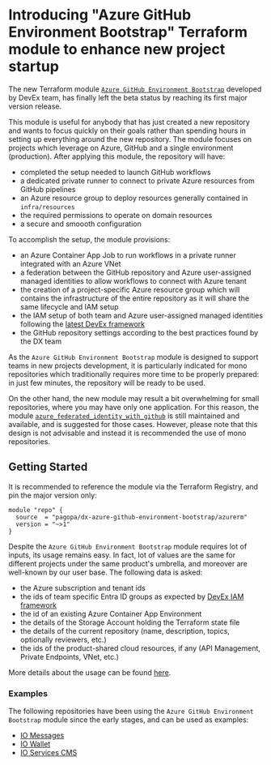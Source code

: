 # Introducing "Azure GitHub Environment Bootstrap" Terraform module to enhance new project startup

The new Terraform module
[`Azure GitHub Environment Bootstrap`](https://github.com/pagopa/dx/blob/main/infra/modules/azure_github_environment_bootstrap)
developed by DevEx team, has finally left the beta status by reaching its first
major version release.

This module is useful for anybody that has just created a new repository and
wants to focus quickly on their goals rather than spending hours in setting up
everything around the new repository. The module focuses on projects which
leverage on Azure, GitHub and a single environment (production). After applying
this module, the repository will have:

- completed the setup needed to launch GitHub workflows
- a dedicated private runner to connect to private Azure resources from GitHub
  pipelines
- an Azure resource group to deploy resources generally contained in
  `infra/resources`
- the required permissions to operate on domain resources
- a secure and smoooth configuration

To accomplish the setup, the module provisions:

- an Azure Container App Job to run workflows in a private runner integrated
  with an Azure VNet
- a federation between the GitHub repository and Azure user-assigned managed
  identities to allow workflows to connect with Azure tenant
- the creation of a project-specific Azure resource group which will contains
  the infrastructure of the entire repository as it will share the same
  lifecycle and IAM setup
- the IAM setup of both team and Azure user-assigned managed identities
  following the [latest DevEx framework](../azure-iam.md)
- the GitHub repository settings according to the best practices found by the DX
  team

As the `Azure GitHub Environment Bootstrap` module is designed to support teams
in new projects development, it is particularly indicated for mono repositories
which traditionally requires more time to be properly prepared: in just few
minutes, the repository will be ready to be used.

On the other hand, the new module may result a bit overwhelming for small
repositories, where you may have only one application. For this reason, the
module
[`azure_federated_identity_with_github`](https://github.com/pagopa/dx/blob/main/infra/modules/azure_federated_identity_with_github)
is still maintained and available, and is suggested for those cases. However,
please note that this design is not advisable and instead it is recommended the
use of mono repositories.

## Getting Started

It is recommended to reference the module via the Terraform Registry, and pin
the major version only:

```hcl
module "repo" {
  source  = "pagopa/dx-azure-github-environment-bootstrap/azurerm"
  version = "~>1"
}
```

Despite the `Azure GitHub Environment Bootstrap` module requires lot of inputs,
its usage remains easy. In fact, lot of values are the same for different
projects under the same product's umbrella, and moreover are well-known by our
user base. The following data is asked:

- the Azure subscription and tenant ids
- the ids of team specific Entra ID groups as expected by
  [DevEx IAM framework](../azure-iam.md)
- the id of an existing Azure Container App Environment
- the details of the Storage Account holding the Terraform state file
- the details of the current repository (name, description, topics, optionally
  reviewers, etc.)
- the ids of the product-shared cloud resources, if any (API Management, Private
  Endpoints, VNet, etc.)

More details about the usage can be found
[here](https://registry.terraform.io/modules/pagopa/dx-azure-github-environment-bootstrap/azurerm/latest).

### Examples

The following repositories have been using the
`Azure GitHub Environment Bootstrap` module since the early stages, and can be
used as examples:

- [IO Messages](https://github.com/pagopa/io-messages/tree/main/infra/repository)
- [IO Wallet](https://github.com/pagopa/io-wallet/tree/main/infra/repository)
- [IO Services CMS](https://github.com/pagopa/io-services-cms/tree/main/infra/repository)
